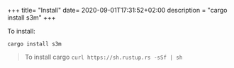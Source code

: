+++
title= "Install"
date= 2020-09-01T17:31:52+02:00
description = "cargo install s3m"
+++

To install:

    cargo install s3m

> To install cargo `curl https://sh.rustup.rs -sSf | sh`
